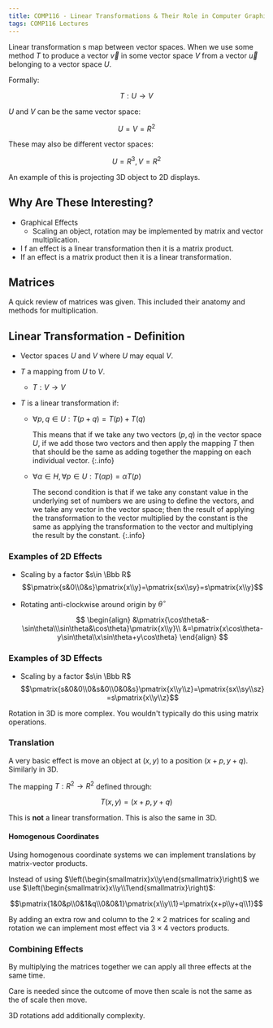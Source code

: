 ```yaml
---
title: COMP116 - Linear Transformations & Their Role in Computer Graphics
tags: COMP116 Lectures
---
```


Linear transformation s map between vector spaces. When we use some method $T$ to produce a vector $\vec v$ in some vector space $V$ from a vector $\vec u$ belonging to a vector space $U$.

Formally: 

$$T:U\rightarrow V$$

$U$ and $V$ can be the same vector space:

$$U=V=R^2$$

These may also be different vector spaces:

$$U=R^3,V=R^2$$

An example of this is projecting 3D object to 2D displays.

## Why Are These Interesting?

* Graphical Effects
	* Scaling an object, rotation may be implemented by matrix and vector multiplication.
* I f an effect is a linear transformation then it is a matrix product.
* If an effect is a matrix product then it is a linear transformation.

## Matrices

A quick review of matrices was given. This included their anatomy and methods for multiplication. 

## Linear Transformation - Definition

* Vector spaces $U$ and $V$ where $U$ may equal $V$.
* $T$ a mapping from $U$ to $V$.
	
	* $T:V\rightarrow V$
* $T$ is a linear transformation if:
	* $\forall p,q\in U:T(p+q)=T(p)+T(q)$

		This means that if we take any two vectors ($p,q$) in the vector space $U$, if we add those two vectors and then apply the mapping $T$ then that should be the same as adding together the mapping on each individual vector.
		{:.info}
	* $\forall\alpha\in H,\forall p\in U: T(\alpha p)=\alpha T(p)$

		The second condition is that if we take any constant value in the underlying set of numbers we are using to define the vectors, and we take any vector in the vector space; then the result of applying the transformation to the vector multiplied by the constant is the same as applying the transformation to the vector and multiplying the result by the constant.
		{:.info}
	
### Examples of 2D Effects

* Scaling by a factor $s\in \Bbb R$
	$$\pmatrix{s&0\\0&s}\pmatrix{x\\y}=\pmatrix{sx\\sy}=s\pmatrix{x\\y}$$
	
* Rotating anti-clockwise around origin by $\theta^\circ$

    $$
    \begin{align}    
    &\pmatrix{\cos\theta&-\sin\theta\\\sin\theta&\cos\theta}\pmatrix{x\\y}\\
    &=\pmatrix{x\cos\theta-y\sin\theta\\x\sin\theta+y\cos\theta}
    \end{align}
    $$

### Examples of 3D Effects

* Scaling by a factor $s\in \Bbb R$
	$$\pmatrix{s&0&0\\0&s&0\\0&0&s}\pmatrix{x\\y\\z}=\pmatrix{sx\\sy\\sz}=s\pmatrix{x\\y\\z}$$

Rotation in 3D is more complex. You wouldn't typically do this using matrix operations.

### Translation

A very basic effect is move an object at $(x,y)$ to a position $(x+p,y+q)$. Similarly in 3D.

The mapping $T:R^2\rightarrow R^2$ defined through:

$$T(x,y)=(x+p,y+q)$$

This is **not** a linear transformation. This is also the same in 3D.

#### Homogenous Coordinates

Using homogenous coordinate systems we can implement translations by matrix-vector products.

Instead of using $\left(\begin{smallmatrix}x\\y\end{smallmatrix}\right)$ we use $\left(\begin{smallmatrix}x\\y\\1\end{smallmatrix}\right)$:

$$\pmatrix{1&0&p\\0&1&q\\0&0&1}\pmatrix{x\\y\\1}=\pmatrix{x+p\\y+q\\1}$$

By adding an extra row and column to the $2\times2$ matrices for scaling and rotation we can implement most effect via $3\times4$ vectors products.

### Combining Effects

By multiplying the matrices together we can apply all three effects at the same time.

Care is needed since the outcome of move then scale is not the same as the of scale then move.

3D rotations add additionally complexity.
